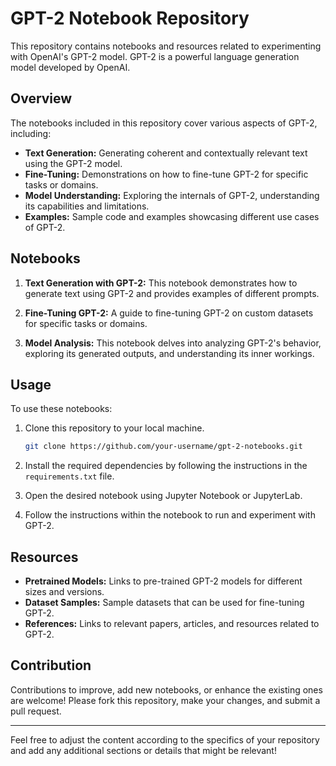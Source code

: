 
# GPT-2 Notebook Repository

This repository contains notebooks and resources related to experimenting with OpenAI's GPT-2 model. GPT-2 is a powerful language generation model developed by OpenAI.

## Overview

The notebooks included in this repository cover various aspects of GPT-2, including:

- **Text Generation:** Generating coherent and contextually relevant text using the GPT-2 model.
- **Fine-Tuning:** Demonstrations on how to fine-tune GPT-2 for specific tasks or domains.
- **Model Understanding:** Exploring the internals of GPT-2, understanding its capabilities and limitations.
- **Examples:** Sample code and examples showcasing different use cases of GPT-2.

## Notebooks

1. **Text Generation with GPT-2:** This notebook demonstrates how to generate text using GPT-2 and provides examples of different prompts.


2. **Fine-Tuning GPT-2:** A guide to fine-tuning GPT-2 on custom datasets for specific tasks or domains.


3. **Model Analysis:** This notebook delves into analyzing GPT-2's behavior, exploring its generated outputs, and understanding its inner workings.


## Usage

To use these notebooks:

1. Clone this repository to your local machine.
   
   ```bash
   git clone https://github.com/your-username/gpt-2-notebooks.git
   ```

2. Install the required dependencies by following the instructions in the `requirements.txt` file.
   
3. Open the desired notebook using Jupyter Notebook or JupyterLab.
   
4. Follow the instructions within the notebook to run and experiment with GPT-2.

## Resources

- **Pretrained Models:** Links to pre-trained GPT-2 models for different sizes and versions.
- **Dataset Samples:** Sample datasets that can be used for fine-tuning GPT-2.
- **References:** Links to relevant papers, articles, and resources related to GPT-2.

## Contribution

Contributions to improve, add new notebooks, or enhance the existing ones are welcome! Please fork this repository, make your changes, and submit a pull request.


---

Feel free to adjust the content according to the specifics of your repository and add any additional sections or details that might be relevant!
